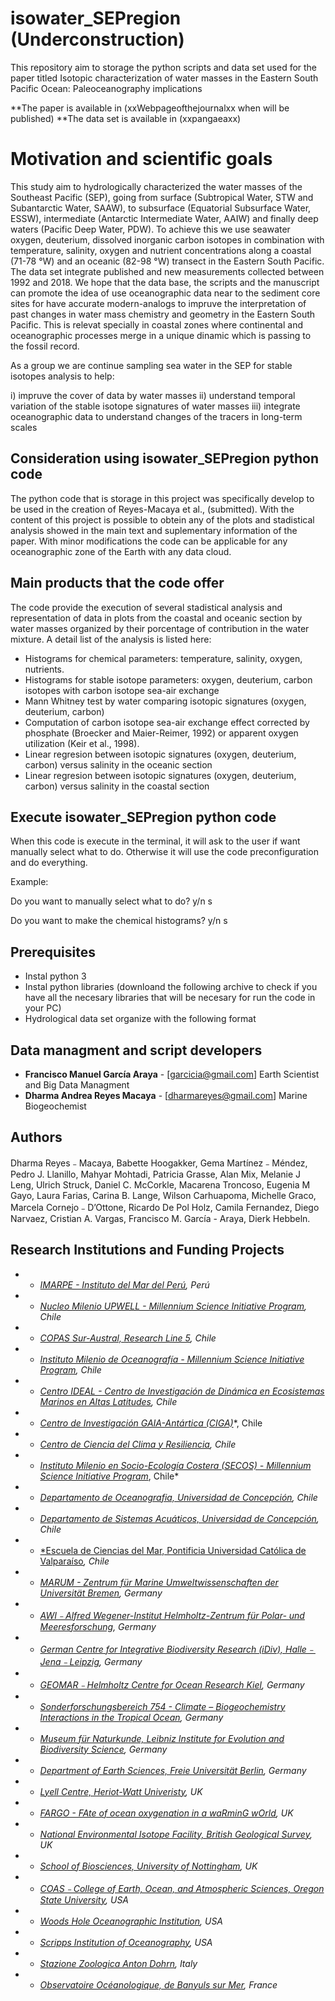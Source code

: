 # isowater_SEPregion (Underconstruction) 

This repository aim to storage the python scripts and data set used for the paper titled Isotopic characterization of water masses in the Eastern South Pacific Ocean: Paleoceanography implications 

**The paper is available in (xxWebpageofthejournalxx when will be published) 
**The data set is available in (xxpangaeaxx)

# Motivation and scientific goals 

This study aim to hydrologically characterized the water masses of the Southeast Pacific (SEP), going from surface (Subtropical Water, STW and Subantarctic Water, SAAW), to subsurface (Equatorial Subsurface Water, ESSW), intermediate (Antarctic Intermediate Water, AAIW) and finally deep waters (Pacific Deep Water, PDW).
To achieve this we use seawater oxygen, deuterium, dissolved inorganic carbon isotopes in combination with temperature, salinity, oxygen and nutrient concentrations along a coastal (71-78 °W) and an oceanic (82-98 °W) transect in the Eastern South Pacific. 
The data set integrate published and new measurements collected between 1992 and 2018. We hope that the data base, the scripts and the manuscript can promote the idea of use oceanographic data near to the sediment core sites for have accurate modern-analogs to impruve the interpretation of past changes in water mass chemistry and geometry in the Eastern South Pacific. This is relevat specially in coastal zones where continental and oceanographic processes merge in a unique dinamic which is passing to the fossil record. 

As a group we are continue sampling sea water in the SEP for stable isotopes analysis to help: 

i) impruve the cover of data by water masses 
ii) understand temporal variation of the stable isotope signatures of water masses
iii) integrate oceanographic data to understand changes of the tracers in long-term scales 

## Consideration using isowater_SEPregion python code 

The python code that is storage in this project was specifically develop to be used in the creation of Reyes-Macaya et al., (submitted). With the content of this project is possible to obtein any of the plots and stadistical analysis showed in the main text and suplementary information of the paper. With minor modifications the code can be applicable for any oceanographic zone of the Earth with any data cloud. 

## Main products that the code offer 

The code provide the execution of several stadistical analysis and representation of data in plots from the coastal and oceanic section by water masses organized by their porcentage of contribution in the water mixture. A detail list of the analysis is listed here: 

- Histograms for chemical parameters: temperature, salinity, oxygen, nutrients. 
- Histograms for stable isotope parameters: oxygen, deuterium, carbon isotopes with carbon isotope sea-air exchange 
- Mann Whitney test by water comparing isotopic signatures (oxygen, deuterium, carbon) 
- Computation of carbon isotope sea-air exchange effect corrected by phosphate (Broecker and Maier-Reimer, 1992) or apparent oxygen utilization (Keir et al., 1998). 
- Linear regresion between isotopic signatures (oxygen, deuterium, carbon) versus salinity in the oceanic section
- Linear regresion between isotopic signatures (oxygen, deuterium, carbon) versus salinity in the coastal section

## Execute isowater_SEPregion python code

When this code is execute in the terminal, it will ask to the user if want manually select what to do. Otherwise it will use the code preconfiguration and do everything. 

Example: 

Do you want to manually select what to do? y/n  s

Do you want to make the chemical histograms?  y/n  s

## Prerequisites

- Instal python 3 
- Instal python libraries (downloand the following archive to check if you have all the necesary libraries that will be necesary for run the code in your PC)
- Hydrological data set organize with the following format  

## Data managment and script developers 

* **Francisco Manuel García Araya** - [garcicia@gmail.com] Earth Scientist and Big Data Managment  
* **Dharma Andrea Reyes Macaya** - [dharmareyes@gmail.com] Marine Biogeochemist 

## Authors  

Dharma Reyes﹣Macaya, Babette Hoogakker, Gema Martínez﹣Méndez, Pedro J. Llanillo, Mahyar Mohtadi, Patricia Grasse, Alan Mix, Melanie J Leng, Ulrich Struck, Daniel C. McCorkle, Macarena Troncoso, Eugenia M Gayo, Laura Farias, Carina B. Lange, Wilson Carhuapoma, Michelle Graco, Marcela Cornejo﹣D’Ottone, Ricardo De Pol Holz, Camila Fernandez, Diego Narvaez, Cristian A. Vargas, Francisco M. García - Araya, Dierk Hebbeln. 

## Research Institutions and Funding Projects 

* - [*IMARPE - Instituto del Mar del Perú*](https://www.gob.pe/imarpe)*, Perú*
* - [*Nucleo Milenio UPWELL -  Millennium Science Initiative Program*](http://www.upwell.cl/eng/humboldt-biogeochemistry/)*, Chile*
* - [*COPAS Sur-Austral, Research Line 5*](http://www.sur-austral.cl/)*, Chile*
* - [*Instituto Milenio de Oceanografía - Millennium Science Initiative Program*](https://en.imo-chile.cl/)*, Chile*
* - [*Centro IDEAL - Centro de Investigación de Dinámica en Ecosistemas Marinos en Altas Latitudes*](https://www.centroideal.cl/)*, Chile*
* - [*Centro de Investigación GAIA-Antártica (CIGA)*](http://www.umag.cl/gaiaantartica/?lang=en)*, Chile
* - [*Centro de Ciencia del Clima y Resiliencia*](https://www.cr2.cl/)*, Chile*
* - [*Instituto Milenio en Socio-Ecología Costera (SECOS) - Millennium Science Initiative Program*](https://socioecologiacostera.cl/en/), Chile*
* - [*Departamento de Oceanografia, Universidad de Concepción*](http://oceanografia.udec.cl/)*, Chile*
* - [*Departamento de Sistemas Acuáticos, Universidad de Concepción*](http://www.eula.cl/investigacion/unidad-de-sistemas-acuaticos/)*, Chile*
* - [*Escuela de Ciencias del Mar, Pontificia Universidad Católica de Valparaíso](http://www.cienciasdelmar.pucv.cl/)*, Chile*
* - [*MARUM - Zentrum für Marine Umweltwissenschaften der Universität Bremen*](https://www.marum.de/en/about-us/Marine-Sedimentology/Team-3.html)*, Germany*
* - [*AWI﹣Alfred Wegener-Institut Helmholtz-Zentrum für Polar- und Meeresforschung*](https://www.awi.de/en/)*, Germany*
* - [*German Centre for Integrative Biodiversity Research (iDiv), Halle﹣Jena﹣Leipzig*](https://www.idiv.de/en/index.html)*, Germany*
* - [*GEOMAR﹣Helmholtz Centre for Ocean Research Kiel*](https://www.geomar.de/en/news/article/ocean-circulation-and-climate-dynamics)*, Germany*
* - [*Sonderforschungsbereich 754 - Climate – Biogeochemistry Interactions in the Tropical Ocean*](http://www.sfb754.de)*, Germany*
* - [*Museum für Naturkunde, Leibniz Institute for Evolution and Biodiversity Science*](https://www.leibniz-gemeinschaft.de/en/institutes/leibniz-institutes-all-lists/museum-fuer-naturkunde-leibniz-institute-for-evolution-and-biodiversity-science)*, Germany*
* - [*Department of Earth Sciences, Freie Universität Berlin*](https://www.geo.fu-berlin.de/en/index.html)*, Germany*
* - [*Lyell Centre, Heriot-Watt Univeristy*](http://www.lyellcentre.ac.uk/)*, UK*
* - [*FARGO - FAte of ocean oxygenation in a waRminG wOrld*](http://www.lyellcentre.ac.uk/)*, UK*
* - [*National Environmental Isotope Facility, British Geological Survey*](http://www.isotopesuk.org/)*, UK*
* - [*School of Biosciences, University of Nottingham*](https://www.nottingham.ac.uk/biosciences/)*, UK*
* - [*COAS﹣College of Earth, Ocean, and Atmospheric Sciences, Oregon State University*](https://ceoas.oregonstate.edu/)*, USA*
* - [*Woods Hole Oceanographic Institution*](https://www.whoi.edu/)*, USA*
* - [*Scripps Institution of Oceanography*](https://scripps.ucsd.edu/)*, USA*
* - [*Stazione Zoologica Anton Dohrn*](http://www.szn.it/index.php/en/)*, Italy*
* - [*Observatoire Océanologique, de Banyuls sur Mer*](https://www.obs-banyuls.fr/en/)*, France*
